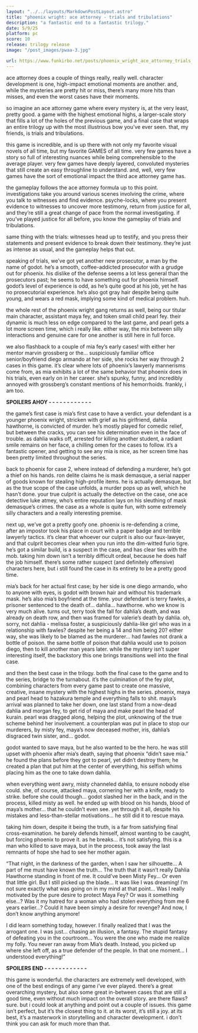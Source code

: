 ```yaml
---
layout: "../../layouts/MarkdownPostLayout.astro"
title: "phoenix wright: ace attorney - trials and tribulations"
description: "a fantastic end to a fantastic trilogy."
date: 5/9/25
platform: pc
score: 10
release: trilogy release
image: "/post_images/pwaa-3.jpg"

url: https://www.funkirbo.net/posts/phoenix_wright_ace_attorney_trials_and_tribulations
---
```

ace attorney does a couple of things really, really well. character development is one, high-impact emotional moments are another. and, while the mysteries are pretty hit or miss, there’s many more hits than misses, and even the worst cases have their moments.

so imagine an ace attorney game where every mystery is, at the very least, pretty good. a game with the highest emotional highs, a larger-scale story that fills a lot of the holes of the previous game, and a final case that wraps an entire trilogy up with the most illustrious bow you’ve ever seen. that, my friends, is trials and tribulations.

this game is incredible, and is up there with not only my favorite visual novels of all time, but my favorite GAMES of all time. very few games have a story so full of interesting nuances while being comprehensible to the average player. very few games have deeply layered, convoluted mysteries that still create an easy throughline to understand. and, well, very few games have the sort of emotional impact the third ace attorney game has.

the gameplay follows the ace attorney formula up to this point. investigations take you around various scenes involving the crime, where you talk to witnesses and find evidence. psyche-locks, where you present evidence to witnesses to uncover more testimony, return from justice for all, and they’re still a great change of pace from the normal investigating. if you’ve played justice for all before, you know the gameplay of trials and tribulations.

same thing with the trials: witnesses head up to testify, and you press their statements and present evidence to break down their testimony. they’re just as intense as usual, and the gameplay helps that out.

speaking of trials, we’ve got yet another new prosecutor, a man by the name of godot. he’s a smooth, coffee-addicted prosecutor with a grudge out for phoenix. his dislike of the defense seems a lot less general than the prosecutors past; he seems to have something out for phoenix himself. godot’s level of experience is odd, as he’s quite good at his job, yet he has no prosecutorial experience. he’s also got gray hair despite being quite young, and wears a red mask, implying some kind of medical problem. huh.

the whole rest of the phoenix wright gang returns as well, being our titular main character, assistant maya fey, and token small child pearl fey. their dynamic is much less on edge compared to the last game, and pearl gets a lot more screen time, which i really like. either way, the mix between silly interactions and genuine care for one another is still here in full force.

we also flashback to a couple of mia fey’s early cases! with either her mentor marvin grossberg or the… suspiciously familiar office senior/boyfriend diego armando at her side, she rocks her way through 2 cases in this game. it’s clear where lots of phoenix’s lawyerly mannerisms come from, as mia exhibits a lot of the same behavior that phoenix does in his trials, even early on in her career. she’s spunky, funny, and incredibly annoyed with grossberg’s constant mentions of his hemorrhoids. frankly, i am too.

**SPOILERS AHOY - - - - - - - - - - - -**

the game’s first case is mia’s first case to have a verdict. your defendant is a younger phoenix wright, stricken with grief as his girlfriend, dahlia hawthorne, is convicted of murder. he’s mostly played for comedic relief, but between the cracks, you can see his determination even in the face of trouble. as dahlia walks off, arrested for killing another student, a radiant smile remains on her face, a chilling omen for the cases to follow. it’s a fantastic opener, and getting to see any mia is nice, as her screen time has been pretty limited throughout the series.

back to phoenix for case 2, where instead of defending a murderer, he’s got a thief on his hands. ron delite claims he is mask demasque, a serial napper of goods known for stealing high-profile items. he is actually demasque, but as the true scope of the case unfolds, a murder pops up as well, which he hasn’t done. your true culprit is actually the detective on the case, one ace detective luke atmey, who’s entire reputation lays on his sleuthing of mask demasque’s crimes. the case as a whole is quite fun, with some extremely silly characters and a really interesting premise.

next up, we’ve got a pretty goofy one. phoenix is re-defending a crime, after an impostor took his place in court with a paper badge and terrible lawyerly tactics. it’s clear that whoever our culprit is also our faux-lawyer, and that culprit becomes clear when you run into the dim-witted furio tigre. he’s got a similar build, is a suspect in the case, and has clear ties with the mob. taking him down isn’t a terribly difficult ordeal, because he does half the job himself. there’s some rather suspect (and definitely offensive) characters here, but i still found the case in its entirety to be a pretty good time.

mia’s back for her actual first case; by her side is one diego armando, who to anyone with eyes, is godot with brown hair and without his trademark mask. he’s also mia’s boyfriend at the time. your defendant is terry fawles, a prisoner sentenced to the death of… dahlia… hawthorne. who we know is very much alive. turns out, terry took the fall for dahlia’s death, and was already on death row, and then was framed for valerie’s death by dahlia. oh, sorry, not dahlia - melissa foster, a suspiciously dahlia-like girl who was in a relationship with fawles? despite her being a 14 and him being 20? either way, she was likely to be blamed as the murderer… had fawles not drank a bottle of poison. the same bottle of poison that dahlia would use to poison diego, then to kill another man years later. while the mystery isn’t super interesting itself, the backstory this one brings transitions well into the final case. 

and then the best case in the trilogy. both the final case to the game and to the series, bridge to the turnabout. it’s the culmination of the fey plot, combining characters from every game past to create one massive, creative, insane mystery with the highest highs in the series. phoenix, maya and pearl head to hazakura temple and everything falls to shit. maya’s arrival was planned to take her down, one last stand from a now-dead dahlia and morgan fey, to get rid of maya and make pearl the head of kurain. pearl was dragged along, helping the plot, unknowing of the true scheme behind her involvement. a counterplan was put in place to stop our murderers, by misty fey, maya’s now deceased mother, iris, dahlia’s disgraced twin sister, and… godot.

godot wanted to save maya, but he also wanted to be the hero. he was still upset with phoenix after mia’s death, saying that phoenix “didn’t save mia.” he found the plans before they got to pearl, yet didn’t destroy them; he created a plan that put him at the center of everything, his selfish whims placing him as the one to take down dahlia.

when everything went awry, misty channeled dahlia, to ensure nobody else could. she, of course, attacked maya, cornering her with a knife, ready to strike. before she could though… godot slashed her in the back, and in the process, killed misty as well. he ended up with blood on his hands, blood of maya’s mother… that he couldn’t even see. yet through it all, despite his mistakes and less-than-stellar motivations… he still did it to rescue maya.

taking him down, despite it being the truth, is a far from satisfying final cross-examination. he barely defends himself, almost wanting to be caught, but forcing phoenix to prove it. as he breaks… it’s not satisfying. this is a man who killed to save maya, but in the process, took away the last remnants of hope she had to see her mother again.

“That night, in the darkness of the garden, when I saw her silhouette… A part of me must have known the truth… The truth that it wasn’t really Dahlia Hawthorne standing in front of me. It could’ve been Misty Fey… Or even that little girl. But I still picked up the blade… It was like I was dreaming! I’m not sure exactly what was going on in my mind at that point… Was I really motivated by the pure desire to protect Maya Fey? Or was it something else…? Was it my hatred for a woman who had stolen everything from me 6 years earlier…? Could it have been simply a desire for revenge? And now, I don’t know anything anymore!

I did learn something today, however. I finally realized that I was the arrogant one. I was just… chasing an illusion, a fantasy. The stupid fantasy of defeating you in the courtroom… You were the one who made me realize my folly. You never ran away from Mia’s death. Instead, you picked up where she left off, as a true defender of the people. In that one moment… I understood everything!” 

**SPOILERS END - - - - - - - - - - - -**

this game is wonderful. the characters are extremely well developed, with one of the best endings of any game i’ve ever played. there’s a great overarching mystery, but also some great in-between cases that are still a good time, even without much impact on the overall story. are there flaws? sure. but i could look at anything and point out a couple of issues. this game isn’t perfect, but it’s the closest thing to it. at its worst, it’s still a joy. at its best, it’s a masterwork in storytelling and character development. i don’t think you can ask for much more than that.

